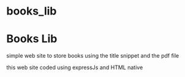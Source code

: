 # books_lib
<h1>Books Lib</h1>
<p>simple web site to store books using the title snippet and the pdf file</p>
<p>this web site coded using expressJs and HTML native </p>

